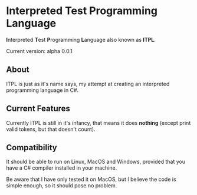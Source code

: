# Interpreted Test Programming Language
**I**nterpreted **T**est **P**rogramming **L**anguage also known as **ITPL**.

Current version: alpha 0.0.1

## About
ITPL is just as it's name says, my attempt at creating an interpreted programming language in C#.

## Current Features
Currently ITPL is still in it's infancy, that means it does **nothing** (except print valid tokens, but 
that doesn't count).

## Compatibility
It should be able to run on Linux, MacOS and Windows, provided that you have a C# compiler installed in 
your machine.

Be aware that I have only tested it on MacOS, but I believe the code is simple enough, so it should 
pose no problem.